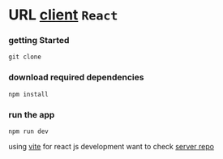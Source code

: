 # URL [client](https://short-f276e.web.app/) `React`

### getting Started

```git
git clone
```

### download required dependencies

```npm
npm install
```

### run the app

```npm
npm run dev
```

using [vite](https://vitejs.dev/) for react js development
want to check [server repo](https://github.com/harsh-vish14/url-shortner-server)
